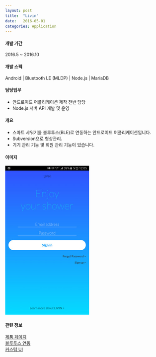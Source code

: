 ```yaml
---
layout: post
title:  "Livin"
date:   2016-05-01
categories: Application
---
```


#### 개발 기간
2016.5 ~ 2016.10

#### 개발 스펙
Android | Bluetooth LE (MLDP) | Node.js | MariaDB

#### 담당업무
- 안드로이드 어플리케이션 제작 전반 담당
- Node.js 서버 API 개발 및 운영

#### 개요
- 스마트 샤워기를 블루투스(BLE)로 연동하는 안드로이드 어플리케이션입니다.
- Subversion으로 형상관리.
- 기기 관리 기능 및 회원 관리 기능이 있습니다.

#### 이미지
![Livin_0](/images/resized_livin_0.jpg)

#### 관련 정보
[제품 페이지](https://www.livinshower.com/)  
[블루투스 연동](https://youtu.be/jqtH8PvPoF4)  
[커스텀 UI](https://youtu.be/kz95nTESZt0)
